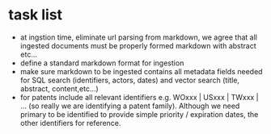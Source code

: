 # task list

- at ingstion time, eliminate url parsing from markdown, we agree that all ingested documents must be properly formed markdown with abstract etc... 
- define a standard markdown format for ingestion
- make sure markdown to be ingested contains all metadata fields needed for SQL search (identifiers, actors, dates) and vector search (title, abstract, content,etc...)
- for patents include all relevant identifiers e.g. WOxxx | USxxx | TWxxx | ... (so really we are identifying a patent family). Although we need primary to be identified to provide simple priority / expiration dates, the other identifiers for reference.